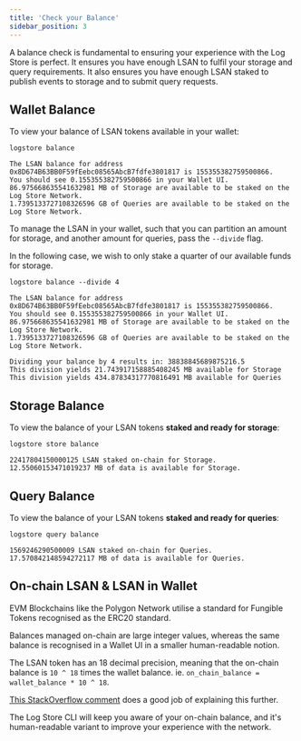 ```yaml
---
title: 'Check your Balance'
sidebar_position: 3
---
```


A balance check is fundamental to ensuring your experience with the Log Store is perfect.
It ensures you have enough LSAN to fulfil your storage and query requirements.
It also ensures you have enough LSAN staked to publish events to storage and to submit query requests.

## Wallet Balance

To view your balance of LSAN tokens available in your wallet:

```shell
logstore balance
```

```shell
The LSAN balance for address 0x8D674B63BB0F59fEebc08565AbcB7fdfe3801817 is 155355382759500866.
You should see 0.155355382759500866 in your Wallet UI.
86.975668635541632981 MB of Storage are available to be staked on the Log Store Network.
1.7395133727108326596 GB of Queries are available to be staked on the Log Store Network.
```

To manage the LSAN in your wallet, such that you can partition an amount for storage, and another amount for queries, pass the `--divide` flag.

In the following case, we wish to only stake a quarter of our available funds for storage.

```shell
logstore balance --divide 4
```

```shell
The LSAN balance for address 0x8D674B63BB0F59fEebc08565AbcB7fdfe3801817 is 155355382759500866.
You should see 0.155355382759500866 in your Wallet UI.
86.975668635541632981 MB of Storage are available to be staked on the Log Store Network.
1.7395133727108326596 GB of Queries are available to be staked on the Log Store Network.

Dividing your balance by 4 results in: 38838845689875216.5
This division yields 21.743917158885408245 MB available for Storage
This division yields 434.87834317770816491 MB available for Queries
```

## Storage Balance

To view the balance of your LSAN tokens **staked and ready for storage**:

```shell
logstore store balance
```

```shell
22417804150000125 LSAN staked on-chain for Storage.
12.55060153471019237 MB of data is available for Storage.
```

## Query Balance

To view the balance of your LSAN tokens **staked and ready for queries**:

```shell
logstore query balance
```

```shell
1569246290500009 LSAN staked on-chain for Queries.
17.570842148594272117 MB of data is available for Queries.
```

## On-chain LSAN & LSAN in Wallet

EVM Blockchains like the Polygon Network utilise a standard for Fungible Tokens recognised as the ERC20 standard.

Balances managed on-chain are large integer values, whereas the same balance is recognised in a Wallet UI in a smaller human-readable notion.

The LSAN token has an 18 decimal precision, meaning that the on-chain balance is `10 ^ 18` times the wallet balance.
ie. `on_chain_balance = wallet_balance * 10 ^ 18`.

[This StackOverflow comment](https://ethereum.stackexchange.com/a/134960) does a good job of explaining this further.

The Log Store CLI will keep you aware of your on-chain balance, and it's human-readable variant to improve your experience with the network.

